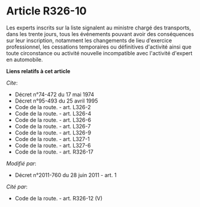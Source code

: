 # Article R326-10

Les experts inscrits sur la liste signalent au ministre chargé des transports, dans les trente jours, tous les événements
pouvant avoir des conséquences sur leur inscription, notamment les changements de lieu d'exercice professionnel, les
cessations temporaires ou définitives d'activité ainsi que toute circonstance ou activité nouvelle incompatible avec
l'activité d'expert en automobile.

**Liens relatifs à cet article**

_Cite_:

  - Décret n°74-472 du 17 mai 1974
  - Décret n°95-493 du 25 avril 1995
  - Code de la route. - art. L326-2
  - Code de la route. - art. L326-4
  - Code de la route. - art. L326-6
  - Code de la route. - art. L326-7
  - Code de la route. - art. L326-9
  - Code de la route. - art. L327-1
  - Code de la route. - art. L327-6
  - Code de la route. - art. R326-17

_Modifié par_:

  - Décret n°2011-760 du 28 juin 2011 - art. 1

_Cité par_:

  - Code de la route. - art. R326-12 (V)
